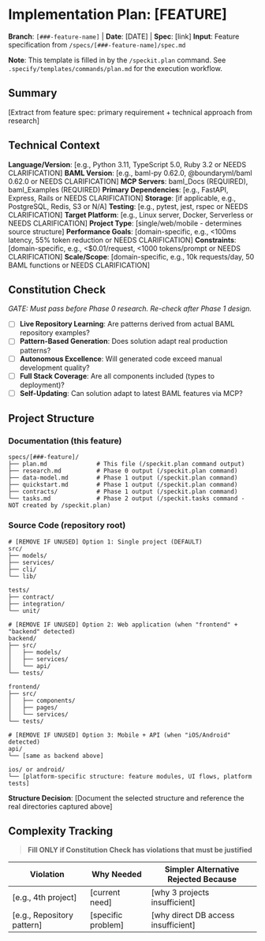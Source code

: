# Implementation Plan: [FEATURE]

**Branch**: `[###-feature-name]` | **Date**: [DATE] | **Spec**: [link]
**Input**: Feature specification from `/specs/[###-feature-name]/spec.md`

**Note**: This template is filled in by the `/speckit.plan` command. See `.specify/templates/commands/plan.md` for the execution workflow.

## Summary

[Extract from feature spec: primary requirement + technical approach from research]

## Technical Context

<!--
  ACTION REQUIRED: Replace the content in this section with the technical details
  for the project. The structure here is presented in advisory capacity to guide
  the iteration process.
-->

**Language/Version**: [e.g., Python 3.11, TypeScript 5.0, Ruby 3.2 or NEEDS CLARIFICATION]
**BAML Version**: [e.g., baml-py 0.62.0, @boundaryml/baml 0.62.0 or NEEDS CLARIFICATION]
**MCP Servers**: baml_Docs (REQUIRED), baml_Examples (REQUIRED)
**Primary Dependencies**: [e.g., FastAPI, Express, Rails or NEEDS CLARIFICATION]
**Storage**: [if applicable, e.g., PostgreSQL, Redis, S3 or N/A]
**Testing**: [e.g., pytest, jest, rspec or NEEDS CLARIFICATION]
**Target Platform**: [e.g., Linux server, Docker, Serverless or NEEDS CLARIFICATION]
**Project Type**: [single/web/mobile - determines source structure]
**Performance Goals**: [domain-specific, e.g., <100ms latency, 55% token reduction or NEEDS CLARIFICATION]
**Constraints**: [domain-specific, e.g., <$0.01/request, <1000 tokens/prompt or NEEDS CLARIFICATION]
**Scale/Scope**: [domain-specific, e.g., 10k requests/day, 50 BAML functions or NEEDS CLARIFICATION]

## Constitution Check

*GATE: Must pass before Phase 0 research. Re-check after Phase 1 design.*

- [ ] **Live Repository Learning**: Are patterns derived from actual BAML repository examples?
- [ ] **Pattern-Based Generation**: Does solution adapt real production patterns?
- [ ] **Autonomous Excellence**: Will generated code exceed manual development quality?
- [ ] **Full Stack Coverage**: Are all components included (types to deployment)?
- [ ] **Self-Updating**: Can solution adapt to latest BAML features via MCP?

## Project Structure

### Documentation (this feature)

```text
specs/[###-feature]/
├── plan.md              # This file (/speckit.plan command output)
├── research.md          # Phase 0 output (/speckit.plan command)
├── data-model.md        # Phase 1 output (/speckit.plan command)
├── quickstart.md        # Phase 1 output (/speckit.plan command)
├── contracts/           # Phase 1 output (/speckit.plan command)
└── tasks.md             # Phase 2 output (/speckit.tasks command - NOT created by /speckit.plan)
```

### Source Code (repository root)
<!--
  ACTION REQUIRED: Replace the placeholder tree below with the concrete layout
  for this feature. Delete unused options and expand the chosen structure with
  real paths (e.g., apps/admin, packages/something). The delivered plan must
  not include Option labels.
-->

```text
# [REMOVE IF UNUSED] Option 1: Single project (DEFAULT)
src/
├── models/
├── services/
├── cli/
└── lib/

tests/
├── contract/
├── integration/
└── unit/

# [REMOVE IF UNUSED] Option 2: Web application (when "frontend" + "backend" detected)
backend/
├── src/
│   ├── models/
│   ├── services/
│   └── api/
└── tests/

frontend/
├── src/
│   ├── components/
│   ├── pages/
│   └── services/
└── tests/

# [REMOVE IF UNUSED] Option 3: Mobile + API (when "iOS/Android" detected)
api/
└── [same as backend above]

ios/ or android/
└── [platform-specific structure: feature modules, UI flows, platform tests]
```

**Structure Decision**: [Document the selected structure and reference the real
directories captured above]

## Complexity Tracking

> **Fill ONLY if Constitution Check has violations that must be justified**

| Violation | Why Needed | Simpler Alternative Rejected Because |
|-----------|------------|-------------------------------------|
| [e.g., 4th project] | [current need] | [why 3 projects insufficient] |
| [e.g., Repository pattern] | [specific problem] | [why direct DB access insufficient] |
